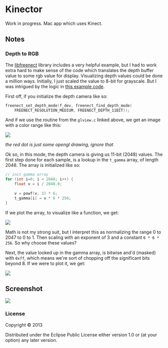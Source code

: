 # Kinector

Work in progress. Mac app which uses Kinect.

## Notes

### Depth to RGB

The [libfreenect](https://github.com/OpenKinect/libfreenect) library
includes a very helpful example, but I had to work extra hard to make
sense of the code which translates the depth buffer value to some rgb
value for display. Visualizing depth values could be done a million
ways. Initially, I just scaled the value to 8-bit for grayscale. But I
was intrigued by the logic in
[this example code](https://github.com/OpenKinect/libfreenect/blob/master/examples/glview.c#L290-L340).

First off, if you initialize the depth camera like so:

```c
freenect_set_depth_mode(f_dev, freenect_find_depth_mode(
    FREENECT_RESOLUTION_MEDIUM, FREENECT_DEPTH_11BIT));
```

And if we use the routine from the `glview.c` linked above, we get an
image with a color range like this:

![](http://dl.dropboxusercontent.com/u/58390955/gamma-04.jpg)

_the red dot is just some opengl drawing, ignore that_

Ok so, in this mode, the depth camera is giving us 11-bit (2048)
values. The first step done for each sample, is a lookup in
the `t_gamma` array, of length 2048. The array is initialized like so:

```c
// init gamma array
for (int i=0; i < 2048; i++) {
    float v = i / 2048.0;
    
    v = powf(v, 3) * 6;
    t_gamma[i] = v * 6 * 256;
}
```

If we plot the array, to visualize like a function, we get:

![](http://dl.dropboxusercontent.com/u/58390955/gamma-01.jpg)

Math is not my strong suit, but I interpret this as normalizing the
range 0 to 2047 to 0 to 1. Then scaling with an exponent of 3 and a
constant `6 * 6 * 256`. So why choose these values?

Next, the value looked up in the gamma array, is bitwise and'd
(masked) with `0xff`, which means we're sort of chopping off the
significant bits beyond 8. If we were to plot it, we get:

![](http://dl.dropboxusercontent.com/u/58390955/gamma-00.jpg)

## Screenshot

![](http://dl.dropbox.com/u/58390955/kinector.jpg)

### License

Copyright © 2013

Distributed under the Eclipse Public License either version 1.0 or (at
your option) any later version.

